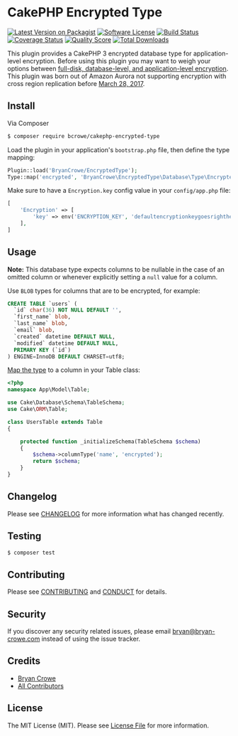 # CakePHP Encrypted Type

[![Latest Version on Packagist][ico-version]][link-packagist]
[![Software License][ico-license]](LICENSE.md)
[![Build Status][ico-travis]][link-travis]
[![Coverage Status][ico-scrutinizer]][link-scrutinizer]
[![Quality Score][ico-code-quality]][link-code-quality]
[![Total Downloads][ico-downloads]][link-downloads]

This plugin provides a CakePHP 3 encrypted database type for application-level
encryption. Before using this plugin you may want to weigh your options
between [full-disk, database-level, and application-level encryption](https://www.percona.com/blog/2016/04/08/mysql-data-at-rest-encryption/).
This plugin was born out of Amazon Aurora not supporting encryption with cross
region replication before [March 28, 2017](https://aws.amazon.com/blogs/aws/amazon-aurora-update-more-cross-region-cross-account-support-t2-small-db-instances-another-region/).

## Install

Via Composer

``` bash
$ composer require bcrowe/cakephp-encrypted-type
```

Load the plugin in your application's `bootstrap.php` file, then define the type
mapping:

``` php
Plugin::load('BryanCrowe/EncryptedType');
Type::map('encrypted', 'BryanCrowe\EncryptedType\Database\Type\EncryptedType');
```

Make sure to have a `Encryption.key` config value in your `config/app.php` file:

``` php
[
    'Encryption' => [
        'key' => env('ENCRYPTION_KEY', 'defaultencryptionkeygoesrighthereyaythisisfun'),
    ],
]
```

## Usage

**Note:** This database type expects columns to be nullable in the case of an
omitted column or whenever explicitly setting a `null` value for a column.

Use `BLOB` types for columns that are to be encrypted, for example:

``` sql
CREATE TABLE `users` (
  `id` char(36) NOT NULL DEFAULT '',
  `first_name` blob,
  `last_name` blob,
  `email` blob,
  `created` datetime DEFAULT NULL,
  `modified` datetime DEFAULT NULL,
  PRIMARY KEY (`id`)
) ENGINE=InnoDB DEFAULT CHARSET=utf8;
```

[Map the type](https://book.cakephp.org/3.0/en/orm/database-basics.html#data-types)
to a column in your Table class:

``` php
<?php
namespace App\Model\Table;

use Cake\Database\Schema\TableSchema;
use Cake\ORM\Table;

class UsersTable extends Table
{

    protected function _initializeSchema(TableSchema $schema)
    {
        $schema->columnType('name', 'encrypted');
        return $schema;
    }
}
```

## Changelog

Please see [CHANGELOG](CHANGELOG.md) for more information what has changed
recently.

## Testing

``` bash
$ composer test
```

## Contributing

Please see [CONTRIBUTING](CONTRIBUTING.md) and [CONDUCT](CONDUCT.md) for
details.

## Security

If you discover any security related issues, please email bryan@bryan-crowe.com
instead of using the issue tracker.

## Credits

- [Bryan Crowe][link-author]
- [All Contributors][link-contributors]

## License

The MIT License (MIT). Please see [License File](LICENSE.md) for more
information.

[ico-version]: https://img.shields.io/packagist/v/bcrowe/cakephp-encrypted-type.svg?style=flat-square
[ico-license]: https://img.shields.io/badge/license-MIT-brightgreen.svg?style=flat-square
[ico-travis]: https://img.shields.io/travis/bcrowe/cakephp-encrypted-type/master.svg?style=flat-square
[ico-scrutinizer]: https://img.shields.io/scrutinizer/coverage/g/bcrowe/cakephp-encrypted-type.svg?style=flat-square
[ico-code-quality]: https://img.shields.io/scrutinizer/g/bcrowe/cakephp-encrypted-type.svg?style=flat-square
[ico-downloads]: https://img.shields.io/packagist/dt/bcrowe/cakephp-encrypted-type.svg?style=flat-square

[link-packagist]: https://packagist.org/packages/bcrowe/cakephp-encrypted-type
[link-travis]: https://travis-ci.org/bcrowe/cakephp-encrypted-type
[link-scrutinizer]: https://scrutinizer-ci.com/g/bcrowe/cakephp-encrypted-type/code-structure
[link-code-quality]: https://scrutinizer-ci.com/g/bcrowe/cakephp-encrypted-type
[link-downloads]: https://packagist.org/packages/bcrowe/cakephp-encrypted-type
[link-author]: https://github.com/bcrowe
[link-contributors]: ../../contributors
